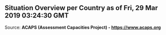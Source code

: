 ## Situation Overview per Country as of Fri, 29 Mar 2019 03:24:30 GMT

Source: **ACAPS (Assessment Capacities Project) - https://www.acaps.org**